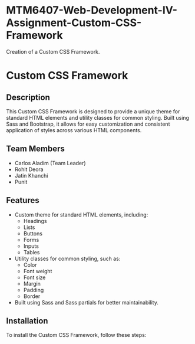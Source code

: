 # MTM6407-Web-Development-IV-Assignment-Custom-CSS-Framework
Creation of a Custom CSS Framework.

# Custom CSS Framework

## Description
This Custom CSS Framework is designed to provide a unique theme for standard HTML elements and utility classes for common styling. Built using Sass and Bootstrap, it allows for easy customization and consistent application of styles across various HTML components.

## Team Members
- Carlos Aladim (Team Leader)
- Rohit Deora
- Jatin Khanchi
- Punit

## Features
- Custom theme for standard HTML elements, including:
  - Headings
  - Lists
  - Buttons
  - Forms
  - Inputs
  - Tables
- Utility classes for common styling, such as:
  - Color
  - Font weight
  - Font size
  - Margin
  - Padding
  - Border
- Built using Sass and Sass partials for better maintainability.

## Installation
To install the Custom CSS Framework, follow these steps:
